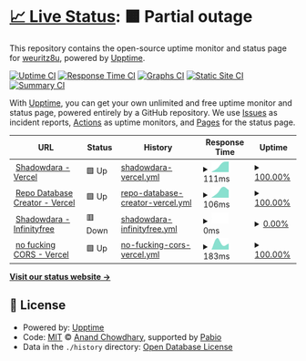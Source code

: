 # [📈 Live Status](https://weuritz8u.github.io/upptime): <!--live status--> **🟧 Partial outage**

This repository contains the open-source uptime monitor and status page for [weuritz8u](https://weuritz8u.github.io), powered by [Upptime](https://github.com/upptime/upptime).

[![Uptime CI](https://github.com/weuritz8u/upptime/workflows/Uptime%20CI/badge.svg)](https://github.com/weuritz8u/upptime/actions?query=workflow%3A%22Uptime+CI%22)
[![Response Time CI](https://github.com/weuritz8u/upptime/workflows/Response%20Time%20CI/badge.svg)](https://github.com/weuritz8u/upptime/actions?query=workflow%3A%22Response+Time+CI%22)
[![Graphs CI](https://github.com/weuritz8u/upptime/workflows/Graphs%20CI/badge.svg)](https://github.com/weuritz8u/upptime/actions?query=workflow%3A%22Graphs+CI%22)
[![Static Site CI](https://github.com/weuritz8u/upptime/workflows/Static%20Site%20CI/badge.svg)](https://github.com/weuritz8u/upptime/actions?query=workflow%3A%22Static+Site+CI%22)
[![Summary CI](https://github.com/weuritz8u/upptime/workflows/Summary%20CI/badge.svg)](https://github.com/weuritz8u/upptime/actions?query=workflow%3A%22Summary+CI%22)

With [Upptime](https://upptime.js.org), you can get your own unlimited and free uptime monitor and status page, powered entirely by a GitHub repository. We use [Issues](https://github.com/weuritz8u/upptime/issues) as incident reports, [Actions](https://github.com/weuritz8u/upptime/actions) as uptime monitors, and [Pages](https://weuritz8u.github.io/upptime) for the status page.

<!--start: status pages-->
<!-- This summary is generated by Upptime (https://github.com/upptime/upptime) -->
<!-- Do not edit this manually, your changes will be overwritten -->
<!-- prettier-ignore -->
| URL | Status | History | Response Time | Uptime |
| --- | ------ | ------- | ------------- | ------ |
| <img alt="" src="https://icons.duckduckgo.com/ip3/shadowdara.vercel.app.ico" height="13"> [Shadowdara - Vercel](https://shadowdara.vercel.app/) | 🟩 Up | [shadowdara-vercel.yml](https://github.com/weuritz8u/upptime/commits/HEAD/history/shadowdara-vercel.yml) | <details><summary><img alt="Response time graph" src="./graphs/shadowdara-vercel/response-time-week.png" height="20"> 111ms</summary><br><a href="https://weuritz8u.github.io/upptime/history/shadowdara-vercel"><img alt="Response time 111" src="https://img.shields.io/endpoint?url=https%3A%2F%2Fraw.githubusercontent.com%2Fweuritz8u%2Fupptime%2FHEAD%2Fapi%2Fshadowdara-vercel%2Fresponse-time.json"></a><br><a href="https://weuritz8u.github.io/upptime/history/shadowdara-vercel"><img alt="24-hour response time 147" src="https://img.shields.io/endpoint?url=https%3A%2F%2Fraw.githubusercontent.com%2Fweuritz8u%2Fupptime%2FHEAD%2Fapi%2Fshadowdara-vercel%2Fresponse-time-day.json"></a><br><a href="https://weuritz8u.github.io/upptime/history/shadowdara-vercel"><img alt="7-day response time 111" src="https://img.shields.io/endpoint?url=https%3A%2F%2Fraw.githubusercontent.com%2Fweuritz8u%2Fupptime%2FHEAD%2Fapi%2Fshadowdara-vercel%2Fresponse-time-week.json"></a><br><a href="https://weuritz8u.github.io/upptime/history/shadowdara-vercel"><img alt="30-day response time 111" src="https://img.shields.io/endpoint?url=https%3A%2F%2Fraw.githubusercontent.com%2Fweuritz8u%2Fupptime%2FHEAD%2Fapi%2Fshadowdara-vercel%2Fresponse-time-month.json"></a><br><a href="https://weuritz8u.github.io/upptime/history/shadowdara-vercel"><img alt="1-year response time 111" src="https://img.shields.io/endpoint?url=https%3A%2F%2Fraw.githubusercontent.com%2Fweuritz8u%2Fupptime%2FHEAD%2Fapi%2Fshadowdara-vercel%2Fresponse-time-year.json"></a></details> | <details><summary><a href="https://weuritz8u.github.io/upptime/history/shadowdara-vercel">100.00%</a></summary><a href="https://weuritz8u.github.io/upptime/history/shadowdara-vercel"><img alt="All-time uptime 100.00%" src="https://img.shields.io/endpoint?url=https%3A%2F%2Fraw.githubusercontent.com%2Fweuritz8u%2Fupptime%2FHEAD%2Fapi%2Fshadowdara-vercel%2Fuptime.json"></a><br><a href="https://weuritz8u.github.io/upptime/history/shadowdara-vercel"><img alt="24-hour uptime 100.00%" src="https://img.shields.io/endpoint?url=https%3A%2F%2Fraw.githubusercontent.com%2Fweuritz8u%2Fupptime%2FHEAD%2Fapi%2Fshadowdara-vercel%2Fuptime-day.json"></a><br><a href="https://weuritz8u.github.io/upptime/history/shadowdara-vercel"><img alt="7-day uptime 100.00%" src="https://img.shields.io/endpoint?url=https%3A%2F%2Fraw.githubusercontent.com%2Fweuritz8u%2Fupptime%2FHEAD%2Fapi%2Fshadowdara-vercel%2Fuptime-week.json"></a><br><a href="https://weuritz8u.github.io/upptime/history/shadowdara-vercel"><img alt="30-day uptime 100.00%" src="https://img.shields.io/endpoint?url=https%3A%2F%2Fraw.githubusercontent.com%2Fweuritz8u%2Fupptime%2FHEAD%2Fapi%2Fshadowdara-vercel%2Fuptime-month.json"></a><br><a href="https://weuritz8u.github.io/upptime/history/shadowdara-vercel"><img alt="1-year uptime 100.00%" src="https://img.shields.io/endpoint?url=https%3A%2F%2Fraw.githubusercontent.com%2Fweuritz8u%2Fupptime%2FHEAD%2Fapi%2Fshadowdara-vercel%2Fuptime-year.json"></a></details>
| <img alt="" src="https://icons.duckduckgo.com/ip3/repo-database-creator.vercel.app.ico" height="13"> [Repo Database Creator - Vercel](https://repo-database-creator.vercel.app/) | 🟩 Up | [repo-database-creator-vercel.yml](https://github.com/weuritz8u/upptime/commits/HEAD/history/repo-database-creator-vercel.yml) | <details><summary><img alt="Response time graph" src="./graphs/repo-database-creator-vercel/response-time-week.png" height="20"> 106ms</summary><br><a href="https://weuritz8u.github.io/upptime/history/repo-database-creator-vercel"><img alt="Response time 106" src="https://img.shields.io/endpoint?url=https%3A%2F%2Fraw.githubusercontent.com%2Fweuritz8u%2Fupptime%2FHEAD%2Fapi%2Frepo-database-creator-vercel%2Fresponse-time.json"></a><br><a href="https://weuritz8u.github.io/upptime/history/repo-database-creator-vercel"><img alt="24-hour response time 107" src="https://img.shields.io/endpoint?url=https%3A%2F%2Fraw.githubusercontent.com%2Fweuritz8u%2Fupptime%2FHEAD%2Fapi%2Frepo-database-creator-vercel%2Fresponse-time-day.json"></a><br><a href="https://weuritz8u.github.io/upptime/history/repo-database-creator-vercel"><img alt="7-day response time 106" src="https://img.shields.io/endpoint?url=https%3A%2F%2Fraw.githubusercontent.com%2Fweuritz8u%2Fupptime%2FHEAD%2Fapi%2Frepo-database-creator-vercel%2Fresponse-time-week.json"></a><br><a href="https://weuritz8u.github.io/upptime/history/repo-database-creator-vercel"><img alt="30-day response time 106" src="https://img.shields.io/endpoint?url=https%3A%2F%2Fraw.githubusercontent.com%2Fweuritz8u%2Fupptime%2FHEAD%2Fapi%2Frepo-database-creator-vercel%2Fresponse-time-month.json"></a><br><a href="https://weuritz8u.github.io/upptime/history/repo-database-creator-vercel"><img alt="1-year response time 106" src="https://img.shields.io/endpoint?url=https%3A%2F%2Fraw.githubusercontent.com%2Fweuritz8u%2Fupptime%2FHEAD%2Fapi%2Frepo-database-creator-vercel%2Fresponse-time-year.json"></a></details> | <details><summary><a href="https://weuritz8u.github.io/upptime/history/repo-database-creator-vercel">100.00%</a></summary><a href="https://weuritz8u.github.io/upptime/history/repo-database-creator-vercel"><img alt="All-time uptime 100.00%" src="https://img.shields.io/endpoint?url=https%3A%2F%2Fraw.githubusercontent.com%2Fweuritz8u%2Fupptime%2FHEAD%2Fapi%2Frepo-database-creator-vercel%2Fuptime.json"></a><br><a href="https://weuritz8u.github.io/upptime/history/repo-database-creator-vercel"><img alt="24-hour uptime 100.00%" src="https://img.shields.io/endpoint?url=https%3A%2F%2Fraw.githubusercontent.com%2Fweuritz8u%2Fupptime%2FHEAD%2Fapi%2Frepo-database-creator-vercel%2Fuptime-day.json"></a><br><a href="https://weuritz8u.github.io/upptime/history/repo-database-creator-vercel"><img alt="7-day uptime 100.00%" src="https://img.shields.io/endpoint?url=https%3A%2F%2Fraw.githubusercontent.com%2Fweuritz8u%2Fupptime%2FHEAD%2Fapi%2Frepo-database-creator-vercel%2Fuptime-week.json"></a><br><a href="https://weuritz8u.github.io/upptime/history/repo-database-creator-vercel"><img alt="30-day uptime 100.00%" src="https://img.shields.io/endpoint?url=https%3A%2F%2Fraw.githubusercontent.com%2Fweuritz8u%2Fupptime%2FHEAD%2Fapi%2Frepo-database-creator-vercel%2Fuptime-month.json"></a><br><a href="https://weuritz8u.github.io/upptime/history/repo-database-creator-vercel"><img alt="1-year uptime 100.00%" src="https://img.shields.io/endpoint?url=https%3A%2F%2Fraw.githubusercontent.com%2Fweuritz8u%2Fupptime%2FHEAD%2Fapi%2Frepo-database-creator-vercel%2Fuptime-year.json"></a></details>
| <img alt="" src="https://icons.duckduckgo.com/ip3/shadowdara.42web.io.ico" height="13"> [Shadowdara - Infinityfree](https://shadowdara.42web.io/) | 🟥 Down | [shadowdara-infinityfree.yml](https://github.com/weuritz8u/upptime/commits/HEAD/history/shadowdara-infinityfree.yml) | <details><summary><img alt="Response time graph" src="./graphs/shadowdara-infinityfree/response-time-week.png" height="20"> 0ms</summary><br><a href="https://weuritz8u.github.io/upptime/history/shadowdara-infinityfree"><img alt="Response time 0" src="https://img.shields.io/endpoint?url=https%3A%2F%2Fraw.githubusercontent.com%2Fweuritz8u%2Fupptime%2FHEAD%2Fapi%2Fshadowdara-infinityfree%2Fresponse-time.json"></a><br><a href="https://weuritz8u.github.io/upptime/history/shadowdara-infinityfree"><img alt="24-hour response time 0" src="https://img.shields.io/endpoint?url=https%3A%2F%2Fraw.githubusercontent.com%2Fweuritz8u%2Fupptime%2FHEAD%2Fapi%2Fshadowdara-infinityfree%2Fresponse-time-day.json"></a><br><a href="https://weuritz8u.github.io/upptime/history/shadowdara-infinityfree"><img alt="7-day response time 0" src="https://img.shields.io/endpoint?url=https%3A%2F%2Fraw.githubusercontent.com%2Fweuritz8u%2Fupptime%2FHEAD%2Fapi%2Fshadowdara-infinityfree%2Fresponse-time-week.json"></a><br><a href="https://weuritz8u.github.io/upptime/history/shadowdara-infinityfree"><img alt="30-day response time 0" src="https://img.shields.io/endpoint?url=https%3A%2F%2Fraw.githubusercontent.com%2Fweuritz8u%2Fupptime%2FHEAD%2Fapi%2Fshadowdara-infinityfree%2Fresponse-time-month.json"></a><br><a href="https://weuritz8u.github.io/upptime/history/shadowdara-infinityfree"><img alt="1-year response time 0" src="https://img.shields.io/endpoint?url=https%3A%2F%2Fraw.githubusercontent.com%2Fweuritz8u%2Fupptime%2FHEAD%2Fapi%2Fshadowdara-infinityfree%2Fresponse-time-year.json"></a></details> | <details><summary><a href="https://weuritz8u.github.io/upptime/history/shadowdara-infinityfree">0.00%</a></summary><a href="https://weuritz8u.github.io/upptime/history/shadowdara-infinityfree"><img alt="All-time uptime 0.00%" src="https://img.shields.io/endpoint?url=https%3A%2F%2Fraw.githubusercontent.com%2Fweuritz8u%2Fupptime%2FHEAD%2Fapi%2Fshadowdara-infinityfree%2Fuptime.json"></a><br><a href="https://weuritz8u.github.io/upptime/history/shadowdara-infinityfree"><img alt="24-hour uptime 0.00%" src="https://img.shields.io/endpoint?url=https%3A%2F%2Fraw.githubusercontent.com%2Fweuritz8u%2Fupptime%2FHEAD%2Fapi%2Fshadowdara-infinityfree%2Fuptime-day.json"></a><br><a href="https://weuritz8u.github.io/upptime/history/shadowdara-infinityfree"><img alt="7-day uptime 0.00%" src="https://img.shields.io/endpoint?url=https%3A%2F%2Fraw.githubusercontent.com%2Fweuritz8u%2Fupptime%2FHEAD%2Fapi%2Fshadowdara-infinityfree%2Fuptime-week.json"></a><br><a href="https://weuritz8u.github.io/upptime/history/shadowdara-infinityfree"><img alt="30-day uptime 0.00%" src="https://img.shields.io/endpoint?url=https%3A%2F%2Fraw.githubusercontent.com%2Fweuritz8u%2Fupptime%2FHEAD%2Fapi%2Fshadowdara-infinityfree%2Fuptime-month.json"></a><br><a href="https://weuritz8u.github.io/upptime/history/shadowdara-infinityfree"><img alt="1-year uptime 0.00%" src="https://img.shields.io/endpoint?url=https%3A%2F%2Fraw.githubusercontent.com%2Fweuritz8u%2Fupptime%2FHEAD%2Fapi%2Fshadowdara-infinityfree%2Fuptime-year.json"></a></details>
| <img alt="" src="https://icons.duckduckgo.com/ip3/no-fucking-cors.vercel.app.ico" height="13"> [no fucking CORS - Vercel](https://no-fucking-cors.vercel.app) | 🟩 Up | [no-fucking-cors-vercel.yml](https://github.com/weuritz8u/upptime/commits/HEAD/history/no-fucking-cors-vercel.yml) | <details><summary><img alt="Response time graph" src="./graphs/no-fucking-cors-vercel/response-time-week.png" height="20"> 183ms</summary><br><a href="https://weuritz8u.github.io/upptime/history/no-fucking-cors-vercel"><img alt="Response time 183" src="https://img.shields.io/endpoint?url=https%3A%2F%2Fraw.githubusercontent.com%2Fweuritz8u%2Fupptime%2FHEAD%2Fapi%2Fno-fucking-cors-vercel%2Fresponse-time.json"></a><br><a href="https://weuritz8u.github.io/upptime/history/no-fucking-cors-vercel"><img alt="24-hour response time 152" src="https://img.shields.io/endpoint?url=https%3A%2F%2Fraw.githubusercontent.com%2Fweuritz8u%2Fupptime%2FHEAD%2Fapi%2Fno-fucking-cors-vercel%2Fresponse-time-day.json"></a><br><a href="https://weuritz8u.github.io/upptime/history/no-fucking-cors-vercel"><img alt="7-day response time 183" src="https://img.shields.io/endpoint?url=https%3A%2F%2Fraw.githubusercontent.com%2Fweuritz8u%2Fupptime%2FHEAD%2Fapi%2Fno-fucking-cors-vercel%2Fresponse-time-week.json"></a><br><a href="https://weuritz8u.github.io/upptime/history/no-fucking-cors-vercel"><img alt="30-day response time 183" src="https://img.shields.io/endpoint?url=https%3A%2F%2Fraw.githubusercontent.com%2Fweuritz8u%2Fupptime%2FHEAD%2Fapi%2Fno-fucking-cors-vercel%2Fresponse-time-month.json"></a><br><a href="https://weuritz8u.github.io/upptime/history/no-fucking-cors-vercel"><img alt="1-year response time 183" src="https://img.shields.io/endpoint?url=https%3A%2F%2Fraw.githubusercontent.com%2Fweuritz8u%2Fupptime%2FHEAD%2Fapi%2Fno-fucking-cors-vercel%2Fresponse-time-year.json"></a></details> | <details><summary><a href="https://weuritz8u.github.io/upptime/history/no-fucking-cors-vercel">100.00%</a></summary><a href="https://weuritz8u.github.io/upptime/history/no-fucking-cors-vercel"><img alt="All-time uptime 100.00%" src="https://img.shields.io/endpoint?url=https%3A%2F%2Fraw.githubusercontent.com%2Fweuritz8u%2Fupptime%2FHEAD%2Fapi%2Fno-fucking-cors-vercel%2Fuptime.json"></a><br><a href="https://weuritz8u.github.io/upptime/history/no-fucking-cors-vercel"><img alt="24-hour uptime 100.00%" src="https://img.shields.io/endpoint?url=https%3A%2F%2Fraw.githubusercontent.com%2Fweuritz8u%2Fupptime%2FHEAD%2Fapi%2Fno-fucking-cors-vercel%2Fuptime-day.json"></a><br><a href="https://weuritz8u.github.io/upptime/history/no-fucking-cors-vercel"><img alt="7-day uptime 100.00%" src="https://img.shields.io/endpoint?url=https%3A%2F%2Fraw.githubusercontent.com%2Fweuritz8u%2Fupptime%2FHEAD%2Fapi%2Fno-fucking-cors-vercel%2Fuptime-week.json"></a><br><a href="https://weuritz8u.github.io/upptime/history/no-fucking-cors-vercel"><img alt="30-day uptime 100.00%" src="https://img.shields.io/endpoint?url=https%3A%2F%2Fraw.githubusercontent.com%2Fweuritz8u%2Fupptime%2FHEAD%2Fapi%2Fno-fucking-cors-vercel%2Fuptime-month.json"></a><br><a href="https://weuritz8u.github.io/upptime/history/no-fucking-cors-vercel"><img alt="1-year uptime 100.00%" src="https://img.shields.io/endpoint?url=https%3A%2F%2Fraw.githubusercontent.com%2Fweuritz8u%2Fupptime%2FHEAD%2Fapi%2Fno-fucking-cors-vercel%2Fuptime-year.json"></a></details>

<!--end: status pages-->

[**Visit our status website →**](https://weuritz8u.github.io/upptime)

## 📄 License

- Powered by: [Upptime](https://github.com/upptime/upptime)
- Code: [MIT](./LICENSE) © [Anand Chowdhary](https://anandchowdhary.com), supported by [Pabio](https://pabio.com)
- Data in the `./history` directory: [Open Database License](https://opendatacommons.org/licenses/odbl/1-0/)
